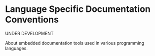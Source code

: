 # Language Specific Documentation Conventions

UNDER DEVELOPMENT

About embedded documentation tools used in various programming languages.
